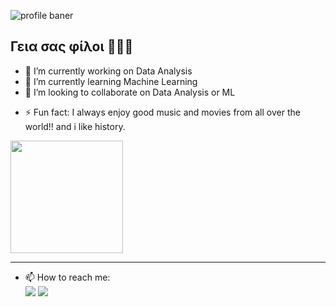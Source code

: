 ![profile baner](https://miro.medium.com/max/3840/1*hbM0Pz2RNW5SsQnMQPwL2g.jpeg)

## Γεια σας φίλοι 🕵🏼‍♂️


<!-- **ashen007/ashen007** is a ✨ _special_ ✨ repository because its `README.md` (this file) appears on your GitHub profile. -->

- 🔭 I’m currently working on Data Analysis
- 🌱 I’m currently learning Machine Learning
- 👯 I’m looking to collaborate on Data Analysis or ML 
<!-- - 🤔 I’m looking for help with  -->
<!-- - 💬 Ask me about ... -->

<!-- - 😄 Pronouns: ... -->
- ⚡ Fun fact: I always enjoy good music and movies from all over the world!! and i like history.


<!-- <p align="right">Visitors count <img src="https://profile-counter.glitch.me/ashen007/count.svg" /> -->
<img height="180em" src="https://github-readme-stats.vercel.app/api?username=ashen007&show_icons=true&hide_border=true&&count_private=true&include_all_commits=true" />
<hr/>

- 📫 How to reach me: <br>
[<img src="https://img.icons8.com/bubbles/50/000000/gmail.png" />](mailto:hewarathna@outlook.com) 
[<img target="_blank" src="https://img.icons8.com/bubbles/50/000000/linkedin.png"/>](https://www.linkedin.com/in/ashen-iranga-91771315b/)
